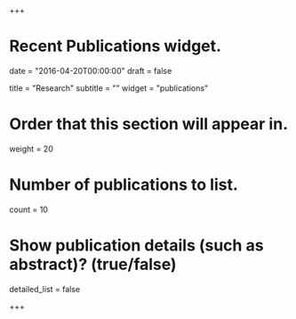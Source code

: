 +++
# Recent Publications widget.

date = "2016-04-20T00:00:00"
draft = false

title = "Research"
subtitle = ""
widget = "publications"

# Order that this section will appear in.
weight = 20

# Number of publications to list.
count = 10

# Show publication details (such as abstract)? (true/false)
detailed_list = false

+++

